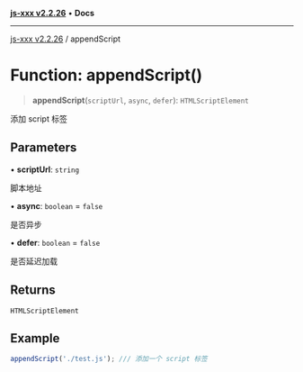 [**js-xxx v2.2.26**](../README.md) • **Docs**

***

[js-xxx v2.2.26](../README.md) / appendScript

# Function: appendScript()

> **appendScript**(`scriptUrl`, `async`, `defer`): `HTMLScriptElement`

添加 script 标签

## Parameters

• **scriptUrl**: `string`

脚本地址

• **async**: `boolean` = `false`

是否异步

• **defer**: `boolean` = `false`

是否延迟加载

## Returns

`HTMLScriptElement`

## Example

```ts
appendScript('./test.js'); /// 添加一个 script 标签
```
